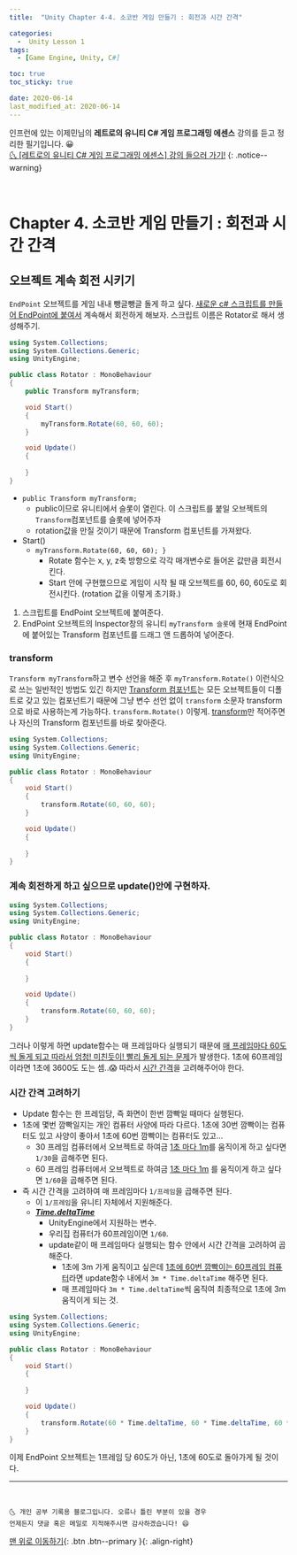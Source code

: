 ```yaml
---
title:  "Unity Chapter 4-4. 소코반 게임 만들기 : 회전과 시간 간격" 

categories:
  -  Unity Lesson 1 
tags:
  - [Game Engine, Unity, C#]

toc: true
toc_sticky: true

date: 2020-06-14
last_modified_at: 2020-06-14
---
```


인프런에 있는 이제민님의 **레트로의 유니티 C# 게임 프로그래밍 에센스** 강의를 듣고 정리한 필기입니다. 😀  
[🌜 [레트로의 유니티 C# 게임 프로그래밍 에센스] 강의 들으러 가기!](https://www.inflearn.com/course/%EC%9C%A0%EB%8B%88%ED%8B%B0-%EA%B2%8C%EC%9E%84-%ED%94%84%EB%A1%9C%EA%B7%B8%EB%9E%98%EB%B0%8D-%EC%97%90%EC%84%BC%EC%8A%A4)
{: .notice--warning}

<br>

# Chapter 4. 소코반 게임 만들기 : 회전과 시간 간격 

## 오브젝트 계속 회전 시키기

`EndPoint` 오브젝트를 게임 내내 뺑글뺑글 돌게 하고 싶다. <u>새로운 c# 스크립트를 만들어 EndPoint에 붙여서</u> 계속해서 회전하게 해보자. 스크립트 이름은 Rotator로 해서 생성해주기.

```c#
using System.Collections;
using System.Collections.Generic;
using UnityEngine;

public class Rotator : MonoBehaviour
{
    public Transform myTransform; 

    void Start()
    {
        myTransform.Rotate(60, 60, 60);
    }

    void Update()
    {
        
    }
}

```
- `public Transform myTransform;`
  - public이므로 유니티에서 슬롯이 열린다. 이 스크립트를 붙일 오브젝트의 `Transform`컴포넌트를 슬롯에 넣어주자
  - rotation값을 만질 것이기 때문에 Transform 컴포넌트를 가져왔다. 
- Start()
  - `myTransform.Rotate(60, 60, 60);
    }`
    - Rotate 함수는 x, y, z축 방향으로 각각 매개변수로 들어온 값만큼 회전시킨다. 
    - Start 안에 구현했으므로 게임이 시작 될 때 오브젝트를 60, 60, 60도로 회전시킨다. (rotation 값을 이렇게 초기화.)

1. 스크립트를 EndPoint 오브젝트에 붙여준다. 
2. EndPoint 오브젝트의 Inspector창의 유니티 `myTransform 슬롯`에 현재 EndPoint에 붙어있는 Transform 컴포넌트를 드래그 앤 드롭하여 넣어준다.

### transform

`Transform myTransform`하고 변수 선언을 해준 후 `myTransform.Rotate()` 이런식으로 쓰는 일반적인 방법도 있긴 하지만 <u>Transform 컴포넌트</u>는 모든 오브젝트들이 디폴트로 갖고 있는 컴포넌트기 때문에 그냥 변수 선언 없이 `transform` 소문자 transform으로 바로 사용하는게 가능하다. `transform.Rotate()` 이렇게. <u>transform</u>만 적어주면 나 자신의 Transform 컴포넌트를 바로 찾아준다.

```c#
using System.Collections;
using System.Collections.Generic;
using UnityEngine;

public class Rotator : MonoBehaviour
{
    void Start()
    {
        transform.Rotate(60, 60, 60);
    }

    void Update()
    {
        
    }
}
```

### 계속 회전하게 하고 싶으므로 update()안에 구현하자.

```c#
using System.Collections;
using System.Collections.Generic;
using UnityEngine;

public class Rotator : MonoBehaviour
{
    void Start()
    {
        
    }

    void Update()
    {
        transform.Rotate(60, 60, 60);
    }
}
```

그러나 이렇게 하면 update함수는 매 프레임마다 실행되기 때문에 <u>매 프레임마다 60도씩 돌게 되고 따라서 엄청! 미친듯이! 빨리 돌게 되는 문제</u>가 발생한다. 1초에 60프레임이라면 1초에 3600도 도는 셈..😱 따라서 <u>시간 간격</u>을 고려해주어야 한다.

### 시간 간격 고려하기
- Update 함수는 한 프레임당, 즉 화면이 한번 깜빡일 때마다 실행된다.
- 1초에 몇번 깜빡일지는 개인 컴퓨터 사양에 따라 다르다. 1초에 30번 깜빡이는 컴퓨터도 있고 사양이 좋아서 1초에 60번 깜빡이는 컴퓨터도 있고...
  - 30 프레임 컴퓨터에서 오브젝트로 하여금 <u>1초 마다 1m</u>를 움직이게 하고 싶다면 `1/30`을 곱해주면 된다.
  - 60 프레임 컴퓨터에서 오브젝트로 하여금 <u>1초 마다 1m</u> 를 움직이게 하고 싶다면 `1/60`을 곱해주면 된다.
- 즉 시간 간격을 고려하여 매 프레임마다 `1/프레임`을 곱해주면 된다. 
  - 이 `1/프레임`을 유니티 자체에서 지원해준다.
  - ***<u>Time.deltaTime</u>***
    - UnityEngine에서 지원하는 변수.
    - 우리집 컴퓨터가 60프레임이면 `1/60`.
    - update같이 매 프레임마다 실행되는 함수 안에서 시간 간격을 고려하여 곱해준다.
      - 1초에 3m 가게 움직이고 싶은데 <u>1초에 60번 깜빡이는 60프레임 컴퓨터</u>라면 update함수 내에서 `3m * Time.deltaTime` 해주면 된다.
      - 매 프레임마다 `3m * Time.deltaTime`씩 움직여 최종적으로 1초에 3m 움직이게 되는 것.

```c#
using System.Collections;
using System.Collections.Generic;
using UnityEngine;

public class Rotator : MonoBehaviour
{
    void Start()
    {
        
    }

    void Update()
    {
        transform.Rotate(60 * Time.deltaTime, 60 * Time.deltaTime, 60 * Time.deltaTime);
    }
}
```
이제 EndPoint 오브젝트는 1프레임 당 60도가 아닌, 1초에 60도로 돌아가게 될 것이다.

***
<br>

    🌜 개인 공부 기록용 블로그입니다. 오류나 틀린 부분이 있을 경우 
    언제든지 댓글 혹은 메일로 지적해주시면 감사하겠습니다! 😄

[맨 위로 이동하기](#){: .btn .btn--primary }{: .align-right}